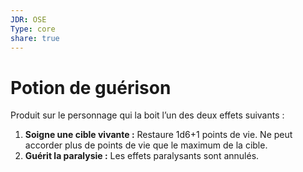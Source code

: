```yaml
---
JDR: OSE
Type: core
share: true
---
```

# Potion de guérison

Produit sur le personnage qui la boit l’un des deux effets suivants :

1. **Soigne une cible vivante :** Restaure 1d6+1 points de vie. Ne peut accorder plus de points de vie que le maximum de la cible.
2. **Guérit la paralysie :** Les effets paralysants sont annulés.